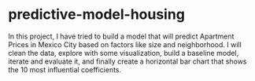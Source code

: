 # predictive-model-housing
In this project, I have tried to build a model that will predict Apartment Prices in Mexico City based on factors like size and neighborhood. I will clean the data, explore with some visualization, build a baseline model, iterate and evaluate it, and finally create a horizontal bar chart that shows the 10 most influential coefficients. 
